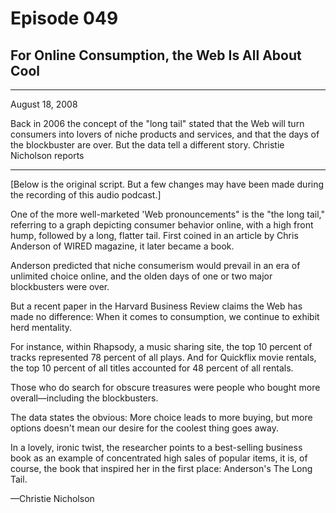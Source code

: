 # Episode 049

## For Online Consumption, the Web Is All About Cool

---

August 18, 2008

Back in 2006 the concept of the "long tail" stated that the Web will turn consumers into lovers of niche products and services, and that the days of the blockbuster are over. But the data tell a different story. Christie Nicholson reports

---

[Below is the original script. But a few changes may have been made during the recording of this audio podcast.]

One of the more well-marketed 'Web pronouncements" is the "the long tail," referring to a graph depicting consumer behavior online, with a high front hump, followed by a long, flatter tail. First coined in an article by Chris Anderson of WIRED magazine, it later became a book.

Anderson predicted that niche consumerism would prevail in an era of unlimited choice online, and the olden days of one or two major blockbusters were over.

But a recent paper in the Harvard Business Review claims the Web has made no difference: When it comes to consumption, we continue to exhibit herd mentality.

For instance, within Rhapsody, a music sharing site, the top 10 percent of tracks represented 78 percent of all plays. And for Quickflix movie rentals, the top 10 percent of all titles accounted for 48 percent of all rentals.

Those who do search for obscure treasures were people who bought more overall—including the blockbusters.

The data states the obvious: More choice leads to more buying, but more options doesn't mean our desire for the coolest thing goes away.

In a lovely, ironic twist, the researcher points to a best-selling business book as an example of concentrated high sales of popular items, it is, of course, the book that inspired her in the first place: Anderson's The Long Tail.

—Christie Nicholson

